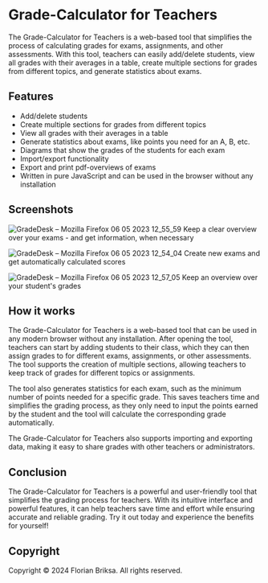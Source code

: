 # Grade-Calculator for Teachers
The Grade-Calculator for Teachers is a web-based tool that simplifies the process of calculating grades for exams, assignments, and other assessments. With this tool, teachers can easily add/delete students, view all grades with their averages in a table, create multiple sections for grades from different topics, and generate statistics about exams.

## Features
- Add/delete students
- Create multiple sections for grades from different topics
- View all grades with their averages in a table
- Generate statistics about exams, like points you need for an A, B, etc.
- Diagrams that show the grades of the students for each exam
- Import/export functionality
- Export and print pdf-overviews of exams
- Written in pure JavaScript and can be used in the browser without any installation
## Screenshots
![GradeDesk – Mozilla Firefox 06 05 2023 12_55_59](https://user-images.githubusercontent.com/92446154/236620170-d5a6b8f3-73ff-4d93-bda7-b83f1c09f69e.png)
Keep a clear overview over your exams - and get information, when necessary

![GradeDesk – Mozilla Firefox 06 05 2023 12_54_04](https://user-images.githubusercontent.com/92446154/236620183-26df9697-583f-4a0b-9375-2f2efbef8648.png)
Create new exams and get automatically calculated scores

![GradeDesk – Mozilla Firefox 06 05 2023 12_57_05](https://user-images.githubusercontent.com/92446154/236620185-edc00309-60a6-436b-a850-fa5e502afb1f.png)
Keep an overview over your student's grades

## How it works
The Grade-Calculator for Teachers is a web-based tool that can be used in any modern browser without any installation. After opening the tool, teachers can start by adding students to their class, which they can then assign grades to for different exams, assignments, or other assessments. The tool supports the creation of multiple sections, allowing teachers to keep track of grades for different topics or assignments.

The tool also generates statistics for each exam, such as the minimum number of points needed for a specific grade. This saves teachers time and simplifies the grading process, as they only need to input the points earned by the student and the tool will calculate the corresponding grade automatically.

The Grade-Calculator for Teachers also supports importing and exporting data, making it easy to share grades with other teachers or administrators.

## Conclusion
The Grade-Calculator for Teachers is a powerful and user-friendly tool that simplifies the grading process for teachers. With its intuitive interface and powerful features, it can help teachers save time and effort while ensuring accurate and reliable grading. 
Try it out today and experience the benefits for yourself!

## Copyright

Copyright © 2024 Florian Briksa. All rights reserved.
